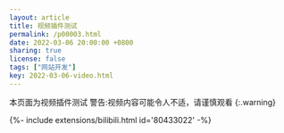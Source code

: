 ```yaml
---
layout: article
title: 视频插件测试
permalink: /p00003.html
date: 2022-03-06 20:00:00 +0800
sharing: true
license: false
tags: ["网站开发"]
key: 2022-03-06-video.html
---
```

本页面为视频插件测试
警告:视频内容可能令人不适，请谨慎观看
{:.warning}
<div>{%- include extensions/bilibili.html id='80433022' -%}</div>
